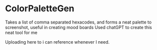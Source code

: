 # ColorPaletteGen
Takes a list of comma separated hexacodes, and forms a neat palette to screenshot, useful in creating mood boards
Used chatGPT to create this neat tool for me

Uploading here to i can reference whenever I need.
